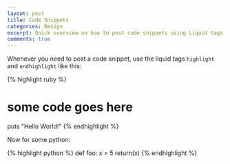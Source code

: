 ```yaml
---
layout: post
title: Code Snippets
categories: Design
excerpt: Quick overview on how to post code snippets using Liquid tags and how to escape or not escape markdown and HTML in your blog entries.
comments: true
---
```


Whenever you need to post a code snippet, use the liquid tags `highlight` and `endhighlight` like this:

{% highlight ruby %}
# some code goes here
puts "Hello World!"
{% endhighlight %}

Now for some python:

{% highlight python %}
def foo:
    x = 5
    return(x)
{% endhighlight %}
